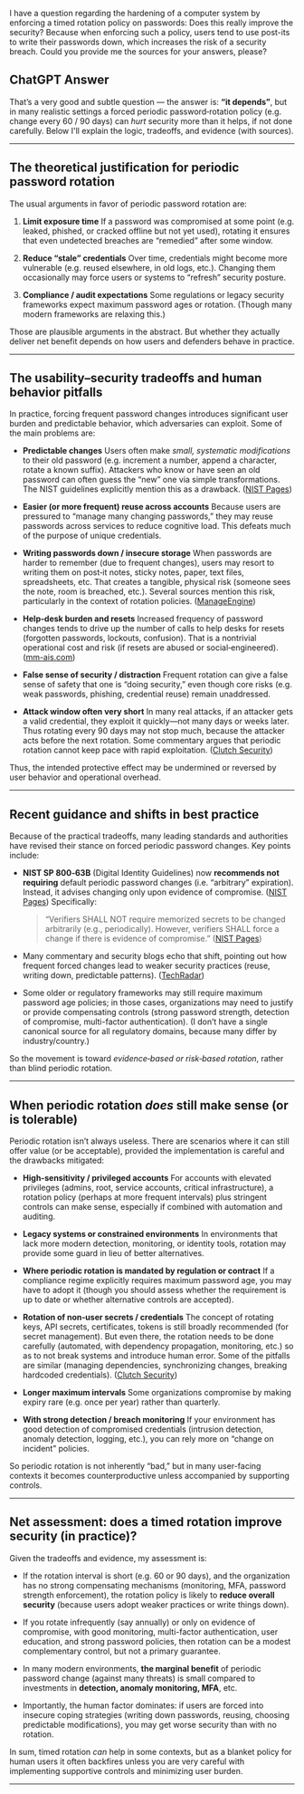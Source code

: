 I have a question regarding the hardening of a computer system by enforcing a timed rotation policy on passwords: Does this really improve the security? Because when enforcing such a policy, users tend to use post-its to write their passwords down, which increases the risk of a security breach. Could you provide me the sources for your answers, please?


## ChatGPT Answer

That’s a very good and subtle question — the answer is: **“it depends”**, but in many realistic settings a forced periodic password‑rotation policy (e.g. change every 60 / 90 days) can *hurt* security more than it helps, if not done carefully. Below I'll explain the logic, tradeoffs, and evidence (with sources).

---

## The theoretical justification for periodic password rotation

The usual arguments in favor of periodic password rotation are:

1. **Limit exposure time**
   If a password was compromised at some point (e.g. leaked, phished, or cracked offline but not yet used), rotating it ensures that even undetected breaches are “remedied” after some window.

2. **Reduce “stale” credentials**
   Over time, credentials might become more vulnerable (e.g. reused elsewhere, in old logs, etc.). Changing them occasionally may force users or systems to “refresh” security posture.

3. **Compliance / audit expectations**
   Some regulations or legacy security frameworks expect maximum password ages or rotation. (Though many modern frameworks are relaxing this.)

Those are plausible arguments in the abstract. But whether they actually deliver net benefit depends on how users and defenders behave in practice.

---

## The usability–security tradeoffs and human behavior pitfalls

In practice, forcing frequent password changes introduces significant user burden and predictable behavior, which adversaries can exploit. Some of the main problems are:

* **Predictable changes**
  Users often make *small, systematic modifications* to their old password (e.g. increment a number, append a character, rotate a known suffix). Attackers who know or have seen an old password can often guess the “new” one via simple transformations.
  The NIST guidelines explicitly mention this as a drawback. ([NIST Pages][1])

* **Easier (or more frequent) reuse across accounts**
  Because users are pressured to “manage many changing passwords,” they may reuse passwords across services to reduce cognitive load. This defeats much of the purpose of unique credentials.

* **Writing passwords down / insecure storage**
  When passwords are harder to remember (due to frequent changes), users may resort to writing them on post‑it notes, sticky notes, paper, text files, spreadsheets, etc. That creates a tangible, physical risk (someone sees the note, room is breached, etc.). Several sources mention this risk, particularly in the context of rotation policies. ([ManageEngine][2])

* **Help‑desk burden and resets**
  Increased frequency of password changes tends to drive up the number of calls to help desks for resets (forgotten passwords, lockouts, confusion). That is a nontrivial operational cost and risk (if resets are abused or social‑engineered). ([mm-ais.com][3])

* **False sense of security / distraction**
  Frequent rotation can give a false sense of safety that one is “doing security,” even though core risks (e.g. weak passwords, phishing, credential reuse) remain unaddressed.

* **Attack window often very short**
  In many real attacks, if an attacker gets a valid credential, they exploit it quickly—not many days or weeks later. Thus rotating every 90 days may not stop much, because the attacker acts before the next rotation. Some commentary argues that periodic rotation cannot keep pace with rapid exploitation. ([Clutch Security][4])

Thus, the intended protective effect may be undermined or reversed by user behavior and operational overhead.

---

## Recent guidance and shifts in best practice

Because of the practical tradeoffs, many leading standards and authorities have revised their stance on forced periodic password changes. Key points include:

* **NIST SP 800‑63B** (Digital Identity Guidelines) now **recommends not requiring** default periodic password changes (i.e. “arbitrary” expiration). Instead, it advises changing only upon evidence of compromise. ([NIST Pages][5])
  Specifically:

  > “Verifiers SHALL NOT require memorized secrets to be changed arbitrarily (e.g., periodically). However, verifiers SHALL force a change if there is evidence of compromise.” ([NIST Pages][1])

* Many commentary and security blogs echo that shift, pointing out how frequent forced changes lead to weaker security practices (reuse, writing down, predictable patterns). ([TechRadar][6])

* Some older or regulatory frameworks may still require maximum password age policies; in those cases, organizations may need to justify or provide compensating controls (strong password strength, detection of compromise, multi-factor authentication). (I don’t have a single canonical source for all regulatory domains, because many differ by industry/country.)

So the movement is toward *evidence‑based or risk‑based rotation*, rather than blind periodic rotation.

---

## When periodic rotation *does* still make sense (or is tolerable)

Periodic rotation isn’t always useless. There are scenarios where it can still offer value (or be acceptable), provided the implementation is careful and the drawbacks mitigated:

* **High‑sensitivity / privileged accounts**
  For accounts with elevated privileges (admins, root, service accounts, critical infrastructure), a rotation policy (perhaps at more frequent intervals) plus stringent controls can make sense, especially if combined with automation and auditing.

* **Legacy systems or constrained environments**
  In environments that lack more modern detection, monitoring, or identity tools, rotation may provide some guard in lieu of better alternatives.

* **Where periodic rotation is mandated by regulation or contract**
  If a compliance regime explicitly requires maximum password age, you may have to adopt it (though you should assess whether the requirement is up to date or whether alternative controls are accepted).

* **Rotation of non‑user secrets / credentials**
  The concept of rotating keys, API secrets, certificates, tokens is still broadly recommended (for secret management). But even there, the rotation needs to be done carefully (automated, with dependency propagation, monitoring, etc.) so as to not break systems and introduce human error. Some of the pitfalls are similar (managing dependencies, synchronizing changes, breaking hardcoded credentials). ([Clutch Security][7])

* **Longer maximum intervals**
  Some organizations compromise by making expiry rare (e.g. once per year) rather than quarterly.

* **With strong detection / breach monitoring**
  If your environment has good detection of compromised credentials (intrusion detection, anomaly detection, logging, etc.), you can rely more on “change on incident” policies.

So periodic rotation is not inherently “bad,” but in many user-facing contexts it becomes counterproductive unless accompanied by supporting controls.

---

## Net assessment: does a timed rotation improve security (in practice)?

Given the tradeoffs and evidence, my assessment is:

* If the rotation interval is short (e.g. 60 or 90 days), and the organization has no strong compensating mechanisms (monitoring, MFA, password strength enforcement), the rotation policy is likely to **reduce overall security** (because users adopt weaker practices or write things down).

* If you rotate infrequently (say annually) or only on evidence of compromise, with good monitoring, multi-factor authentication, user education, and strong password policies, then rotation can be a modest complementary control, but not a primary guarantee.

* In many modern environments, **the marginal benefit** of periodic password change (against many threats) is small compared to investments in **detection, anomaly monitoring, MFA**, etc.

* Importantly, the human factor dominates: if users are forced into insecure coping strategies (writing down passwords, reusing, choosing predictable modifications), you may get worse security than with no rotation.

In sum, timed rotation *can* help in some contexts, but as a blanket policy for human users it often backfires unless you are very careful with implementing supportive controls and minimizing user burden.

---

[1]: https://pages.nist.gov/800-63-FAQ/?utm_source=chatgpt.com "NIST SP 800-63 Digital Identity Guidelines-FAQ"
[2]: https://www.manageengine.com/products/passwordmanagerpro/password-rotation.html?utm_source=chatgpt.com "Password Rotation - Necessity, Pros and Cons, Best practices | Password Manager Pro"
[3]: https://mm-ais.com/blog/the_hidden_costs_of_password_expiration_policies_a_2024_anal.php?utm_source=chatgpt.com "mm-ais.com"
[4]: https://www.clutch.security/blog/why-rotation-hurts-security?utm_source=chatgpt.com "Rotation Creates a False Sense of Security: Why It’s an Unnecessary Evil"
[5]: https://pages.nist.gov/800-63-4/sp800-63b.html?utm_source=chatgpt.com "NIST Special Publication 800-63B"
[6]: https://www.techradar.com/pro/navigating-nists-updated-password-rotation-guidelines?utm_source=chatgpt.com "Navigating NIST’s updated password rotation guidelines | TechRadar"
[7]: https://www.clutch.security/blog/stop-rotating-secrets-how-frequent-key-changes-undermine-modern-security?utm_source=chatgpt.com "Stop Rotating Secrets: How Frequent Key Changes Undermine Modern Security"

